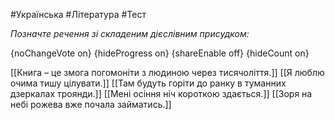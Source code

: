 #Українська #Література #Тест

*Позначте речення зі складеним дієслівним присудком:*

{noChangeVote on}
{hideProgress on}
{shareEnable off}
{hideCount on}

[[Книга – це змога погомоніти з людиною через тисячоліття.]]
[[Я люблю очима тишу цілувати.]]
[[Там будуть горіти до ранку в туманних дзеркалах троянди.]]
[[Мені осіння ніч короткою здається.]]
[[Зоря на небі рожева вже почала займатись.]]
